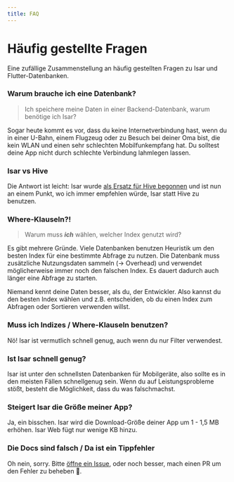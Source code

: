 ```yaml
---
title: FAQ
---
```


# Häufig gestellte Fragen

Eine zufällige Zusammenstellung an häufig gestellten Fragen zu Isar und Flutter-Datenbanken.

### Warum brauche ich eine Datenbank?

> Ich speichere meine Daten in einer Backend-Datenbank, warum benötige ich Isar?

Sogar heute kommt es vor, dass du keine Internetverbindung hast, wenn du in einer U-Bahn, einem Flugzeug oder zu Besuch bei deiner Oma bist, die kein WLAN und einen sehr schlechten Mobilfunkempfang hat. Du solltest deine App nicht durch schlechte Verbindung lahmlegen lassen.

### Isar vs Hive

Die Antwort ist leicht: Isar wurde [als Ersatz für Hive begonnen](https://github.com/hivedb/hive/issues/246) und ist nun an einem Punkt, wo ich immer empfehlen würde, Isar statt Hive zu benutzen.

### Where-Klauseln?!

> Warum muss **_ich_** wählen, welcher Index genutzt wird?

Es gibt mehrere Gründe. Viele Datenbanken benutzen Heuristik um den besten Index für eine bestimmte Abfrage zu nutzen. Die Datenbank muss zusätzliche Nutzungsdaten sammeln (-> Overhead) und verwendet möglicherweise immer noch den falschen Index. Es dauert dadurch auch länger eine Abfrage zu starten.

Niemand kennt deine Daten besser, als du, der Entwickler. Also kannst du den besten Index wählen und z.B. entscheiden, ob du einen Index zum Abfragen oder Sortieren verwenden willst.

### Muss ich Indizes / Where-Klauseln benutzen?

Nö! Isar ist vermutlich schnell genug, auch wenn du nur Filter verwendest.

### Ist Isar schnell genug?

Isar ist unter den schnellsten Datenbanken für Mobilgeräte, also sollte es in den meisten Fällen schnellgenug sein. Wenn du auf Leistungsprobleme stößt, besteht die Möglichkeit, dass du was falschmachst.

### Steigert Isar die Größe meiner App?

Ja, ein bisschen. Isar wird die Download-Größe deiner App um 1 - 1,5 MB erhöhen. Isar Web fügt nur wenige KB hinzu.

### Die Docs sind falsch / Da ist ein Tippfehler

Oh nein, sorry. Bitte [öffne ein Issue](https://github.com/isar/isar/issues/new/choose), oder noch besser, mach einen PR um den Fehler zu beheben 💪.
